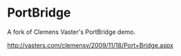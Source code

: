 PortBridge
==========

A fork of Clemens Vaster's PortBridge demo.

http://vasters.com/clemensv/2009/11/18/Port+Bridge.aspx